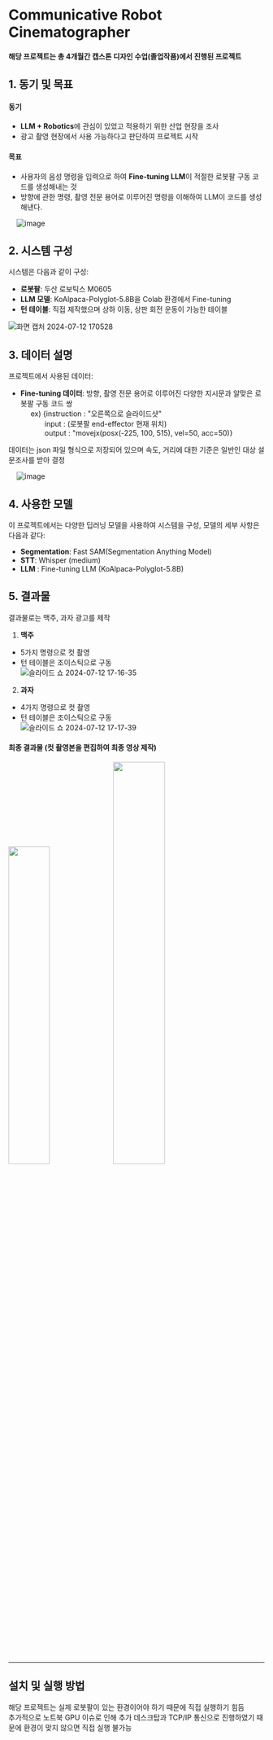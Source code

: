 # Communicative Robot Cinematographer
#### 해당 프로젝트는 총 4개월간 캡스톤 디자인 수업(졸업작품)에서 진행된 프로젝트

## 1. 동기 및 목표
#### 동기
- **LLM + Robotics**에 관심이 있었고 적용하기 위한 산업 현장을 조사
- 광고 촬영 현장에서 사용 가능하다고 판단하여 프로젝트 시작

#### 목표
- 사용자의 음성 명령을 입력으로 하여 **Fine-tuning LLM**이 적절한 로봇팔 구동 코드를 생성해내는 것
- 방향에 관한 명령, 촬영 전문 용어로 이루어진 명령을 이해하여 LLM이 코드를 생성해낸다.

&nbsp;&nbsp;&nbsp;&nbsp;![image](https://github.com/user-attachments/assets/d63df860-0138-434e-a97f-638403bcd359)

## 2. 시스템 구성
시스템은 다음과 같이 구성:
- **로봇팔**: 두산 로보틱스 M0605
- **LLM 모델**: KoAlpaca-Polyglot-5.8B을 Colab 환경에서 Fine-tuning
- **턴 테이블**: 직접 제작했으며 상하 이동, 상판 회전 운동이 가능한 테이블

![화면 캡처 2024-07-12 170528](https://github.com/user-attachments/assets/c7e140a6-4c37-45e1-8955-40980c42b997)

## 3. 데이터 설명
프로젝트에서 사용된 데이터:
- **Fine-tuning 데이터**: 방향, 촬영 전문 용어로 이루어진 다양한 지시문과 알맞은 로봇팔 구동 코드 쌍<br>
&nbsp;&nbsp;&nbsp;&nbsp;&nbsp;ex) {instruction : "오른쪽으로 슬라이드샷"<br>
&nbsp;&nbsp;&nbsp;&nbsp;&nbsp;&nbsp;&nbsp;&nbsp;&nbsp;&nbsp;&nbsp;&nbsp;input : (로봇팔 end-effector 현재 위치)<br>
&nbsp;&nbsp;&nbsp;&nbsp;&nbsp;&nbsp;&nbsp;&nbsp;&nbsp;&nbsp;&nbsp;&nbsp;output : "movejx(posx(-225, 100, 515), vel=50, acc=50)}

데이터는 json 파일 형식으로 저장되어 있으며 속도, 거리에 대한 기준은 일반인 대상 설문조사를 받아 결정

&nbsp;&nbsp;&nbsp;&nbsp;![image](https://github.com/user-attachments/assets/284665fa-0be6-4861-952e-0fa0289e980d)


## 4. 사용한 모델
이 프로젝트에서는 다양한 딥러닝 모델을 사용하여 시스템을 구성, 모델의 세부 사항은 다음과 같다:
- **Segmentation**: Fast SAM(Segmentation Anything Model)
- **STT**: Whisper (medium)
- **LLM** : Fine-tuning LLM (KoAlpaca-Polyglot-5.8B)


## 5. 결과물
결과물로는 맥주, 과자 광고를 제작

1. **맥주**
  - 5가지 명령으로 컷 촬영<br>
  - 턴 테이블은 조이스틱으로 구동<br>
    ![슬라이드 쇼 2024-07-12 17-16-35](https://github.com/user-attachments/assets/44848c14-130f-4ce3-aedf-135740e70707)<br>
    
    
2. **과자**
  - 4가지 명령으로 컷 촬영 <br>
  - 턴 테이블은 조이스틱으로 구동<br>
    ![슬라이드 쇼 2024-07-12 17-17-39](https://github.com/user-attachments/assets/5220315f-6cab-4bcf-af9e-5d54e0d718ac)<br>

#### 최종 결과물 (컷 촬영본을 편집하여 최종 영상 제작)
<img src="https://github.com/user-attachments/assets/1a2f7d09-662a-45cc-8800-e731408d4696" width="40%" height="40%"/>  <img src="https://github.com/user-attachments/assets/73b7790c-f256-40a7-abe0-46e41fbd341e" width="45%" height="45%"/>


---

## 설치 및 실행 방법
해당 프로젝트는 실제 로봇팔이 있는 환경이어야 하기 때문에 직접 실행하기 힘듬<br>
추가적으로 노트북 GPU 이슈로 인해 추가 데스크탑과 TCP/IP 통신으로 진행하였기 때문에 환경이 맞지 않으면 직접 실행 불가능
